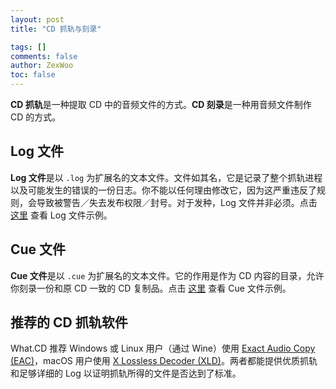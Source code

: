 ```yaml
---
layout: post
title: "CD 抓轨与刻录"

tags: []
comments: false
author: ZexWoo
toc: false
---
```


**CD 抓轨**是一种提取 CD 中的音频文件的方式。**CD 刻录**是一种用音频文件制作 CD 的方式。

## Log 文件

**Log 文件**是以 `.log` 为扩展名的文本文件。文件如其名，它是记录了整个抓轨进程以及可能发生的错误的一份日志。你不能以任何理由修改它，因为这严重违反了规则，会导致被警告／失去发布权限／封号。对于发种，Log 文件并非必须。点击 [这里](/log-zh.md/) 查看 Log 文件示例。

## Cue 文件

**Cue 文件**是以 `.cue` 为扩展名的文本文件。它的作用是作为 CD 内容的目录，允许你刻录一份和原 CD 一致的 CD 复制品。点击 [这里](/cue-zh.md/) 查看 Cue 文件示例。

## 推荐的 CD 抓轨软件

What.CD 推荐 Windows 或 Linux 用户（通过 Wine）使用 [Exact Audio Copy (EAC)](https://zexwoo.github.io/exact_audio_copy_guide/)，macOS 用户使用 [X Lossless Decoder (XLD)](https://zexwoo.github.io/x_lossless_decoder_guide/)。两者都能提供优质抓轨和足够详细的 Log 以证明抓轨所得的文件是否达到了标准。